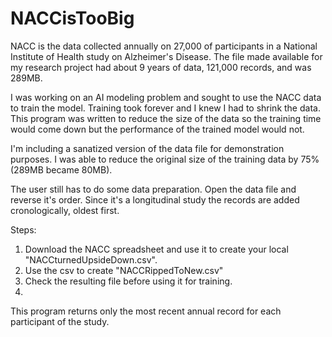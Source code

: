 # NACCisTooBig
NACC is the data collected annually on 27,000 of participants in a National Institute of Health study on Alzheimer's Disease. The file made available for my research project had about 9 years of data, 121,000 records, and was 289MB.

I was working on an AI modeling problem and sought to use the NACC data to train the model. Training took forever and I knew I had to shrink the data. This program was written to reduce the size of the data so the training time would come down but the performance of the trained model would not. 

I'm including a sanatized version of the data file for demonstration purposes. I was able to reduce the original size of the training data by 75% (289MB became 80MB).

The user still has to do some data preparation. Open the data file and reverse it's order.  Since it's a longitudinal study the records are added cronologically, oldest first.    

Steps:
1. Download the NACC spreadsheet and use it to create your local "NACCturnedUpsideDown.csv".
2. Use the csv to create "NACCRippedToNew<N>.csv"
3. Check the resulting file before using it for training.
4.  
This program returns only the most recent annual record for each participant of the study.   
